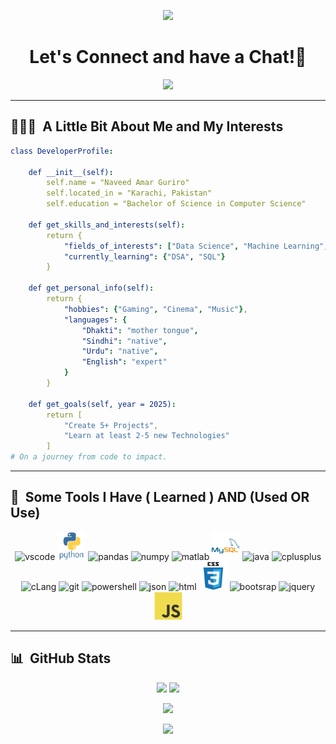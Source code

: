 <p align="center">
  <img src="https://capsule-render.vercel.app/api?type=waving&color=gradient&text=Hello!&height=100&section=header"/>
</p>

<h1 align="center">
  Let's Connect and have a Chat!💬
</h1>

<p align="center">
<a href="https://www.linkedin.com/in/naveedamarguriro/">
  <img height="50" src="https://user-images.githubusercontent.com/46517096/166973395-19676cd8-f8ec-4abf-83ff-da8243505b82.png"/>
</a>
<!-- 
<a href="https://piyushmalhotra.netlify.app/">
  <img height="50" src="https://user-images.githubusercontent.com/46517096/166972883-f5f1d88c-0246-4374-88ac-ded0f2cf0699.png"/>
</a>
<a href="https://thepiyushmalhotra.medium.com/">
  <img height="50" src="https://user-images.githubusercontent.com/46517096/166973962-d05d145a-b6a0-4643-bd3d-5ac845679367.png"/>
</a>
<a href="https://dev.to/thepiyushmalhotra">
  <img height="50" src="https://user-images.githubusercontent.com/46517096/166974096-7aeecad4-483e-4c85-983f-f4b37b3f794e.png"/>
</a>
<a href="https://twitter.com/Ipiyushmalhotra">
  <img height="50" src="https://user-images.githubusercontent.com/46517096/166974271-91dfa250-d70b-4cb9-8707-f1bda1b708c3.png"/>
</a>
<a href="https://www.instagram.com/thepiyushmalhotra/">
  <img height="50" src="https://user-images.githubusercontent.com/46517096/166974368-9798f39f-1f46-499c-b14e-81f0a3f83a06.png"/>
</a>
-->
</p>

---

<h2> 👨🏻‍💻 &nbsp;A Little Bit About Me and My Interests</h2>

<!-- rough
name: Naveed Amar Guriro
located_in: Karachi, Pakistan
current_job: Full Stack Developer 
education:
  [
    "Self-Taught Developer",
    "Bachelor of Science in Computer Science",
  ]
company: Soulber 
fields_of_interests:
  [
    "Data Science",
    "Machine Learning",
    "Web Development",
    "DevOps",
  ]

technical_background:
  [
    "Full Stack Developer"
    "DevOps Solutions Architect",
    "Intern - Data Science & Machine Learning in Python",
    "Intern - Internet Of Things",
    "Intern - VLSI and FPGA Implementation",
  ]

currently_learning: ["Pandas, Numpy,SQL"]
2025 Goals: ["Create 5+ Projects and learn at least 5-10 new Technologies."]
hobbies: ["Gaming", "Cinema"]

name = "Naveed Amar Guriro"
located_in = "Karachi, Pakistan"
education = "Bachelor of Science in Computer Science"
currently_learning = { "Pandas", "Numpy", "SQL"}
fields_of_interests = [ "Data Science", "Machine Learning", "DevOps" ]
languages = { "Dhakti" : "mother tongue", "Sindhi" : "native", "Urdu" : "native", "English" : "expert" } 
hobbies = { "Gaming", "Cinema", "Music" }
2025 Goals = "Create 5+ Projects and learn at least 5-10 new Technologies."

-->

```yaml
class DeveloperProfile:
    
    def __init__(self):
        self.name = "Naveed Amar Guriro"
        self.located_in = "Karachi, Pakistan"
        self.education = "Bachelor of Science in Computer Science"

    def get_skills_and_interests(self):
        return {
            "fields_of_interests": ["Data Science", "Machine Learning", "DevOps"],
            "currently_learning": {"DSA", "SQL"}
        }

    def get_personal_info(self):
        return {
            "hobbies": {"Gaming", "Cinema", "Music"},
            "languages": {
                "Dhakti": "mother tongue",
                "Sindhi": "native",
                "Urdu": "native",
                "English": "expert"
            }
        }

    def get_goals(self, year = 2025):
        return [
            "Create 5+ Projects",
            "Learn at least 2-5 new Technologies"
        ]
# On a journey from code to impact.
```
  
---  
  
<h2> 🚀 &nbsp;Some Tools I Have ( Learned ) AND (Used OR Use) </h2>
<p align="center">
<img src="https://cdn.jsdelivr.net/gh/devicons/devicon/icons/vscode/vscode-original.svg" alt="vscode" width="45" height="45"/>
  
<img src="https://raw.githubusercontent.com/devicons/devicon/master/icons/python/python-original-wordmark.svg" alt="python" width="45" height="45"/>
<img src="https://cdn.jsdelivr.net/gh/devicons/devicon@latest/icons/pandas/pandas-original-wordmark.svg" alt="pandas" width="45" height="45"/>
<img src="https://cdn.jsdelivr.net/gh/devicons/devicon@latest/icons/numpy/numpy-original-wordmark.svg" alt="numpy" width="45" height="45"/>
<img src="https://cdn.jsdelivr.net/gh/devicons/devicon@latest/icons/matlab/matlab-original.svg" alt="matlab" width="45" height="45"/>
<img src="https://raw.githubusercontent.com/devicons/devicon/master/icons/mysql/mysql-original-wordmark.svg" alt="mysql" width="45" height="45"/>   
          
<img src="https://cdn.jsdelivr.net/gh/devicons/devicon@latest/icons/java/java-original-wordmark.svg" alt="java" width="45" height="45" />          
<img src="https://cdn.jsdelivr.net/gh/devicons/devicon/icons/cplusplus/cplusplus-original.svg" alt="cplusplus" width="45" height="45"/>
<img src="https://cdn.jsdelivr.net/gh/devicons/devicon/icons/c/c-original.svg" alt="cLang" width="45" height="45"/>

<img src="https://cdn.jsdelivr.net/gh/devicons/devicon/icons/git/git-original.svg" alt="git" width="45" height="45"/>

<img src="https://cdn.jsdelivr.net/gh/devicons/devicon@latest/icons/powershell/powershell-original.svg" alt="powershell" width="45" height="45"  />
          
<img src="https://cdn.jsdelivr.net/gh/devicons/devicon@latest/icons/json/json-original.svg" alt="json" width="45" height="45" />
          
<img src="https://cdn.jsdelivr.net/gh/devicons/devicon/icons/html5/html5-original.svg" alt="html" width="45" height="45"/>
<img src="https://raw.githubusercontent.com/devicons/devicon/master/icons/css3/css3-original-wordmark.svg" alt="css3" width="45" height="45"/>
<img src="https://cdn.jsdelivr.net/gh/devicons/devicon@latest/icons/bootstrap/bootstrap-original-wordmark.svg" alt="bootsrap" width="45" height="45"/>
<img src="https://cdn.jsdelivr.net/gh/devicons/devicon@latest/icons/jquery/jquery-plain-wordmark.svg" alt="jquery" width="45" height="45" />          
<img src="https://raw.githubusercontent.com/devicons/devicon/master/icons/javascript/javascript-original.svg" alt="javascript" width="45" height="45" />
</p>

---  

<h2> 📊 &nbsp;GitHub Stats</h2>

<p align="center">
  <img src="https://github-readme-stats.vercel.app/api?username=naveedamar&theme=dark&hide_border=true&include_all_commits=true&count_private=true&rank_icon=github"/>
  <img src="https://nirzak-streak-stats.vercel.app/?user=naveedamar&theme=dark&hide_border=true&card_width=370"/>
</p>

<p align="center">
  <img src="https://github-readme-stats.vercel.app/api/top-langs/?username=naveedamar&theme=dark&hide_border=true&include_all_commits=true&count_private=true&layout=compact&langs_count=10&card_width=850"/>
</p>


<p align="center">
  <img src="https://capsule-render.vercel.app/api?type=waving&color=gradient&height=100&section=footer"/>
</p>
